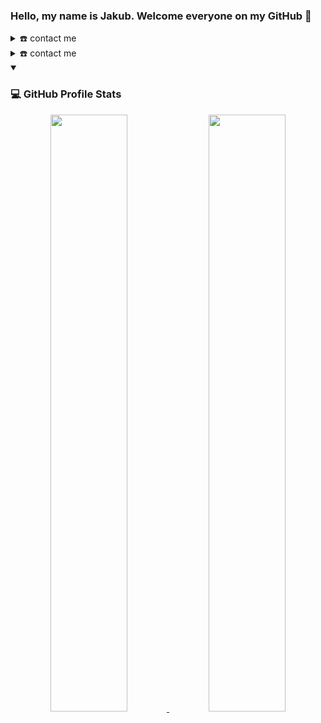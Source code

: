 ### Hello, my name is Jakub. Welcome everyone on my GitHub 👋


<details>
  <summary>☎️ contact me</summary>
<div>
  <samp>
    <h2 align="center">you can reach me by:</h2>
    <p align="center">
      <br/>
      <a href="https://www.linkedin.com/in/jakub-łanoszka" target="blank"><img align="center"
         src="https://img.shields.io/badge/linkedin-%231DA1F2.svg?style=for-the-badge&logo=linkedin&logoColor=white"
         alt="azzar" height="30"/></a>
      <a href="mailto:jakub.lanoszka@gmail.com" target="blank"><img align="center"
         src="https://img.shields.io/badge/gmail-EA4335.svg?style=for-the-badge&logo=gmail&logoColor=white"
         alt="azzar" height="30"/></a>
    </p>
  <p align="center">
      <br>
    </p>
  </samp>
</div>
</details>

<details>
  <summary>☎️ contact me</summary>
<div>
  <samp>
    <h2 align="center">You can reach me by:</h2>
    <p align="center">
      <br/>

      <a href="https://www.linkedin.com/in/jakub-łanoszka" target="blank"><img align="center"
         src="https://img.shields.io/badge/linkedin-%231DA1F2.svg?style=for-the-badge&logo=linkedin&logoColor=white"
         alt="azzar" height="30"/></a>
      <a href="mailto:jakub.lanoszka@gmail.com" target="blank"><img align="center"
         src="https://img.shields.io/badge/gmail-EA4335.svg?style=for-the-badge&logo=gmail&logoColor=white"
         alt="azzar" height="30"/></a>
    </p>
      <br>
    </p>
  </samp>
</div>
</details>


<details open>
  <summary><h3>💻 GitHub Profile Stats</h3></summary>
        <p align="center">
          <a href="https://github.com/Savilus">
          <img width="49.5%" src="https://github-readme-stats.vercel.app/api?username=Savilus&show_icons=true&theme=gruvbox&hide_border=true" />
          <img width="49.5%" src="https://github-readme-streak-stats.herokuapp.com/?user=Savilus&theme=gruvbox&hide_border=true" />
          </a>
       </p>
     <br>
     </samp>
  </div>    
</details>
<!--
**Savilus/Savilus** is a ✨ _special_ ✨ repository because its `README.md` (this file) appears on your GitHub profile.

Here are some ideas to get you started:

- 🔭 I’m currently working on ...
- 🌱 I’m currently learning ...
- 👯 I’m looking to collaborate on ...
- 🤔 I’m looking for help with ...
- 💬 Ask me about ...
- 📫 How to reach me: ...
- 😄 Pronouns: ...
- ⚡ Fun fact: ...
-->
